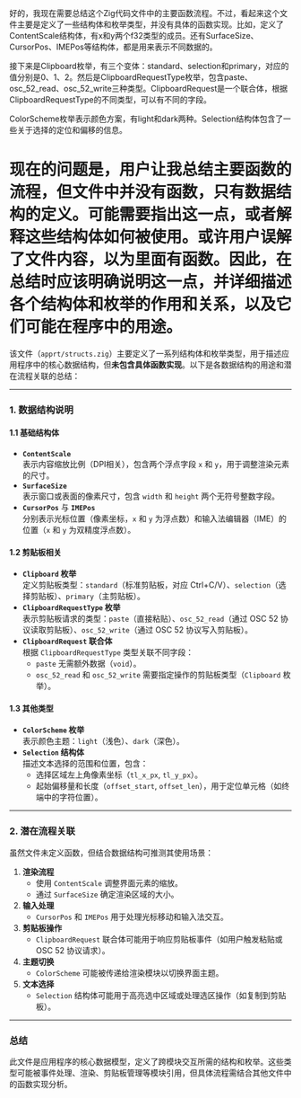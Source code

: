 好的，我现在需要总结这个Zig代码文件中的主要函数流程。不过，看起来这个文件主要是定义了一些结构体和枚举类型，并没有具体的函数实现。比如，定义了ContentScale结构体，有x和y两个f32类型的成员。还有SurfaceSize、CursorPos、IMEPos等结构体，都是用来表示不同数据的。

接下来是Clipboard枚举，有三个变体：standard、selection和primary，对应的值分别是0、1、2。然后是ClipboardRequestType枚举，包含paste、osc_52_read、osc_52_write三种类型。ClipboardRequest是一个联合体，根据ClipboardRequestType的不同类型，可以有不同的字段。

ColorScheme枚举表示颜色方案，有light和dark两种。Selection结构体包含了一些关于选择的定位和偏移的信息。

现在的问题是，用户让我总结主要函数的流程，但文件中并没有函数，只有数据结构的定义。可能需要指出这一点，或者解释这些结构体如何被使用。或许用户误解了文件内容，以为里面有函数。因此，在总结时应该明确说明这一点，并详细描述各个结构体和枚举的作用和关系，以及它们可能在程序中的用途。
================================================
该文件（`apprt/structs.zig`）主要定义了一系列结构体和枚举类型，用于描述应用程序中的核心数据结构，但**未包含具体函数实现**。以下是各数据结构的用途和潜在流程关联的总结：

---

### **1. 数据结构说明**
#### **1.1 基础结构体**
- **`ContentScale`**  
  表示内容缩放比例（DPI相关），包含两个浮点字段 `x` 和 `y`，用于调整渲染元素的尺寸。
- **`SurfaceSize`**  
  表示窗口或表面的像素尺寸，包含 `width` 和 `height` 两个无符号整数字段。
- **`CursorPos`** 与 **`IMEPos`**  
  分别表示光标位置（像素坐标，`x` 和 `y` 为浮点数）和输入法编辑器（IME）的位置（`x` 和 `y` 为双精度浮点数）。

#### **1.2 剪贴板相关**
- **`Clipboard` 枚举**  
  定义剪贴板类型：`standard`（标准剪贴板，对应 Ctrl+C/V）、`selection`（选择剪贴板）、`primary`（主剪贴板）。
- **`ClipboardRequestType` 枚举**  
  表示剪贴板请求的类型：`paste`（直接粘贴）、`osc_52_read`（通过 OSC 52 协议读取剪贴板）、`osc_52_write`（通过 OSC 52 协议写入剪贴板）。
- **`ClipboardRequest` 联合体**  
  根据 `ClipboardRequestType` 类型关联不同字段：  
  - `paste` 无需额外数据（`void`）。  
  - `osc_52_read` 和 `osc_52_write` 需要指定操作的剪贴板类型（`Clipboard` 枚举）。

#### **1.3 其他类型**
- **`ColorScheme` 枚举**  
  表示颜色主题：`light`（浅色）、`dark`（深色）。
- **`Selection` 结构体**  
  描述文本选择的范围和位置，包含：  
  - 选择区域左上角像素坐标（`tl_x_px`, `tl_y_px`）。  
  - 起始偏移量和长度（`offset_start`, `offset_len`），用于定位单元格（如终端中的字符位置）。

---

### **2. 潜在流程关联**
虽然文件未定义函数，但结合数据结构可推测其使用场景：
1. **渲染流程**  
   - 使用 `ContentScale` 调整界面元素的缩放。  
   - 通过 `SurfaceSize` 确定渲染区域的大小。  
2. **输入处理**  
   - `CursorPos` 和 `IMEPos` 用于处理光标移动和输入法交互。  
3. **剪贴板操作**  
   - `ClipboardRequest` 联合体可能用于响应剪贴板事件（如用户触发粘贴或 OSC 52 协议请求）。  
4. **主题切换**  
   - `ColorScheme` 可能被传递给渲染模块以切换界面主题。  
5. **文本选择**  
   - `Selection` 结构体可能用于高亮选中区域或处理选区操作（如复制到剪贴板）。

---

### **总结**
此文件是应用程序的核心数据模型，定义了跨模块交互所需的结构和枚举。这些类型可能被事件处理、渲染、剪贴板管理等模块引用，但具体流程需结合其他文件中的函数实现分析。